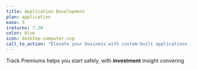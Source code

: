```yaml
---
title: Application Development
plan: application
ease: 3
ireturns: 7.20
color: blue
icon: desktop-computer.svg
call_to_action: "Elevate your business with custom-built applications - Partner with us to create software and tools that drives success!"
---
```


Track Premiums helps you start safely, with __investment__ insight convering
